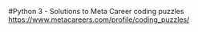#Python 3 - Solutions to Meta Career coding puzzles
https://www.metacareers.com/profile/coding_puzzles/


